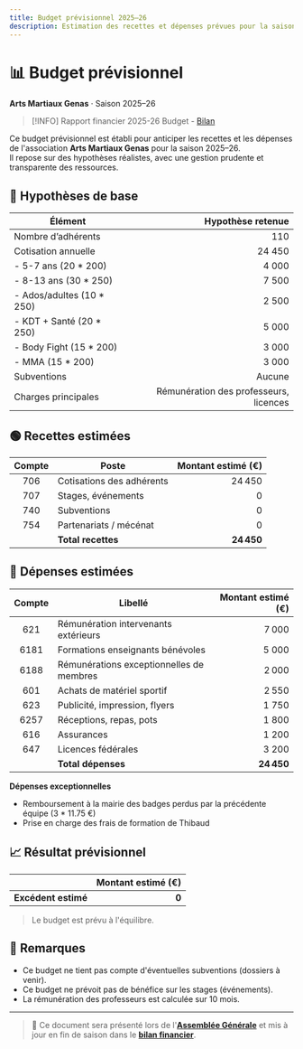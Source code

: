 ```yaml
---
title: Budget prévisionnel 2025–26
description: Estimation des recettes et dépenses prévues pour la saison
---
```

# 📊 Budget prévisionnel
**Arts Martiaux Genas** · Saison 2025–26

> [!INFO] Rapport financier 2025-26
> Budget - [Bilan](2025-26-bilan)

Ce budget prévisionnel est établi pour anticiper les recettes et les dépenses de l'association **Arts Martiaux Genas** pour la saison 2025–26.  
Il repose sur des hypothèses réalistes, avec une gestion prudente et transparente des ressources.

## 📌 Hypothèses de base

| Élément                   | Hypothèse retenue                      |
|---------------------------|---------------------------------------:|
| Nombre d’adhérents        | 110                                    |
| Cotisation annuelle       | 24 450                                 |
| - 5-7 ans (20 * 200)      |  4 000                                 |
| - 8-13 ans (30 * 250)     |  7 500                                 |
| - Ados/adultes (10 * 250) |  2 500                                 |
| - KDT + Santé (20 * 250)  |  5 000                                 |
| - Body Fight (15 * 200)   |  3 000                                 |
| - MMA (15 * 200)          |  3 000                                 |
| Subventions               | Aucune                                 |
| Charges principales       | Rémunération des professeurs, licences |

## 🟢 Recettes estimées

| Compte | Poste                       | Montant estimé (€) |
|:------:|-----------------------------|-------------------:|
| 706    | Cotisations des adhérents   |   24 450           |
| 707    | Stages, événements          |        0           |
| 740    | Subventions                 |        0           |
| 754    | Partenariats / mécénat      |        0           |
|        | **Total recettes**          | **24 450**         |

## 🔴 Dépenses estimées

| Compte | Libellé                                  | Montant estimé (€) |
|:------:|------------------------------------------|-------------------:|
| 621    | Rémunération intervenants extérieurs     |    7 000           |
| 6181   | Formations enseignants bénévoles         |    5 000           |
| 6188   | Rémunérations exceptionnelles de membres |    2 000           |
| 601    | Achats de matériel sportif               |    2 550           |
| 623    | Publicité, impression, flyers            |    1 750           |
| 6257   | Réceptions, repas, pots                  |    1 800           |
| 616    | Assurances                               |    1 200           |
| 647    | Licences fédérales                       |    3 200           |
|        | **Total dépenses**                       | **24 450**         |

**Dépenses exceptionnelles**

- Remboursement à la mairie des badges perdus par la précédente équipe (3 * 11.75 €)
- Prise en charge des frais de formation de Thibaud


## 📈 Résultat prévisionnel

|                                    | Montant estimé (€) |
|------------------------------------|-------------------:|
| **Excédent estimé**                | **0**              |

> Le budget est prévu à l'équilibre.

## 🧾 Remarques

- Ce budget ne tient pas compte d'éventuelles subventions (dossiers à venir).
- Ce budget ne prévoit pas de bénéfice sur les stages (événements).
- La rémunération des professeurs est calculée sur 10 mois.

---

> 📁 Ce document sera présenté lors de l'**[Assemblée Générale](/docs/legal/assemblees/)** et mis à jour en fin de saison dans le **[bilan financier](2025-26-bilan)**.